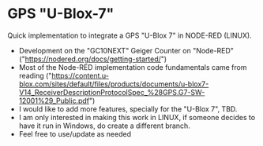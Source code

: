 # GPS "U-Blox-7"
Quick implementation to integrate a GPS "U-Blox 7" in NODE-RED (LINUX).

* Development on the "GC10NEXT" Geiger Counter on "Node-RED" ("https://nodered.org/docs/getting-started/")
* Most of the Node-RED implementation code fundamentals came from reading ("https://content.u-blox.com/sites/default/files/products/documents/u-blox7-V14_ReceiverDescriptionProtocolSpec_%28GPS.G7-SW-12001%29_Public.pdf")
* I would like to add more features, specially for the "U-Blox 7", TBD.
* I am only interested in making this work in LINUX, if someone decides to have it run in Windows, do create a different branch.
* Feel free to use/update as needed
